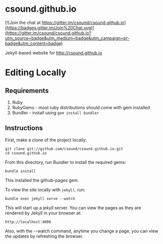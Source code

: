 # csound.github.io

[![Join the chat at https://gitter.im/csound/csound.github.io](https://badges.gitter.im/Join%20Chat.svg)](https://gitter.im/csound/csound.github.io?utm_source=badge&utm_medium=badge&utm_campaign=pr-badge&utm_content=badge)

Jekyll-based website for http://csound.github.io

# Editing Locally 

## Requirements

1. Ruby
2. RubyGems - most ruby distributions should come with gem installed
3. Bundler - install using `gem install bundler`

## Instructions

First, make a clone of the project locally: 

    git clone git://github.com/csound/csound.github.io.git
    cd csound.github.io

From this directory, run Bundler to install the required gems:
    
    bundle install

This installed the github-pages gem.

To view the site locally with `jekyll`, run:

    bundle exec jekyll serve --watch

This will start up a jekyll server. You can view the pages as they are rendered by Jekyll in your browser at:

    http://localhost:4000
    
Also, with the --watch command, anytime you change a page, you can view the updates by refreshing the browser.
